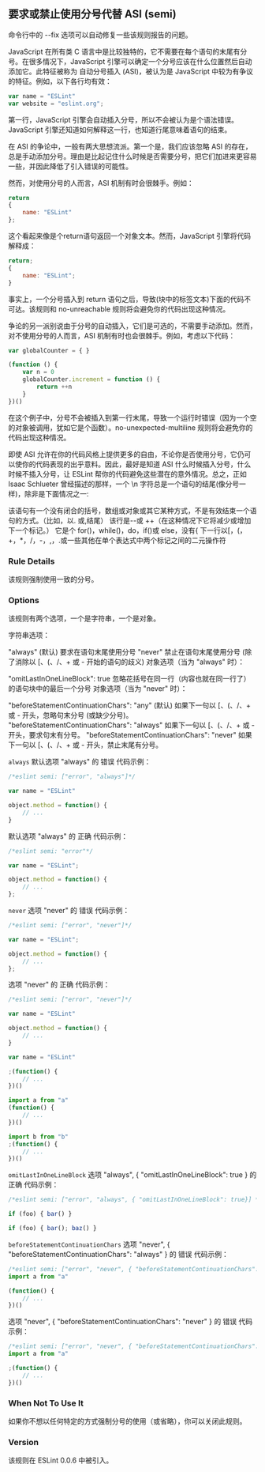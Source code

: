 ## 要求或禁止使用分号代替 ASI (semi)

命令行中的 --fix 选项可以自动修复一些该规则报告的问题。

JavaScript 在所有类 C 语言中是比较独特的，它不需要在每个语句的末尾有分号。在很多情况下，JavaScript 引擎可以确定一个分号应该在什么位置然后自动添加它。此特征被称为 自动分号插入 (ASI)，被认为是 JavaScript 中较为有争议的特征。例如，以下各行均有效：
```js
var name = "ESLint"
var website = "eslint.org";
```

第一行，JavaScript 引擎会自动插入分号，所以不会被认为是个语法错误。JavaScript 引擎还知道如何解释这一行，也知道行尾意味着语句的结束。

在 ASI 的争论中，一般有两大思想流派。第一个是，我们应该忽略 ASI 的存在，总是手动添加分号。理由是比起记住什么时候是否需要分号，把它们加进来更容易一些，并因此降低了引入错误的可能性。

然而，对使用分号的人而言，ASI 机制有时会很棘手。例如：
```js
return
{
    name: "ESLint"
};
```
这个看起来像是个return语句返回一个对象文本。然而，JavaScript 引擎将代码解释成：
```js
return;
{
    name: "ESLint";
}
```

事实上，一个分号插入到 return 语句之后，导致(块中的标签文本)下面的代码不可达。该规则和 no-unreachable 规则将会避免你的代码出现这种情况。

争论的另一派别说由于分号的自动插入，它们是可选的，不需要手动添加。然而，对不使用分号的人而言，ASI 机制有时也会很棘手。例如，考虑以下代码：
```js
var globalCounter = { }

(function () {
    var n = 0
    globalCounter.increment = function () {
        return ++n
    }
})()
```

在这个例子中，分号不会被插入到第一行末尾，导致一个运行时错误（因为一个空的对象被调用，犹如它是个函数）。no-unexpected-multiline 规则将会避免你的代码出现这种情况。

即使 ASI 允许在你的代码风格上提供更多的自由，不论你是否使用分号，它仍可以使你的代码表现的出乎意料。因此，最好是知道 ASI 什么时候插入分号，什么时候不插入分号，让 ESLint 帮你的代码避免这些潜在的意外情况。总之，正如 Isaac Schlueter 曾经描述的那样，一个 \n 字符总是一个语句的结尾(像分号一样)，除非是下面情况之一:

该语句有一个没有闭合的括号，数组或对象或其它某种方式，不是有效结束一个语句的方式。（比如，以. 或,结尾）
该行是--或 ++（在这种情况下它将减少或增加下一个标记。）
它是个 for()，while()，do，if()或 else，没有{
下一行以[，(，+，*，/，-，,，.或一些其他在单个表达式中两个标记之间的二元操作符

### Rule Details
该规则强制使用一致的分号。

### Options
该规则有两个选项，一个是字符串，一个是对象。

字符串选项：

"always" (默认) 要求在语句末尾使用分号
"never" 禁止在语句末尾使用分号 (除了消除以 [、(、/、+ 或 - 开始的语句的歧义)
对象选项（当为 "always" 时）：

"omitLastInOneLineBlock": true 忽略花括号在同一行（内容也就在同一行了）的语句块中的最后一个分号
对象选项（当为 "never" 时）：

"beforeStatementContinuationChars": "any" (默认) 如果下一句以 [、(、/、+ 或 - 开头，忽略句末分号 (或缺少分号)。
"beforeStatementContinuationChars": "always" 如果下一句以 [、(、/、+ 或 - 开头，要求句末有分号。
"beforeStatementContinuationChars": "never" 如果下一句以 [、(、/、+ 或 - 开头，禁止末尾有分号。

```always```
默认选项 "always" 的 错误 代码示例：
```js
/*eslint semi: ["error", "always"]*/

var name = "ESLint"

object.method = function() {
    // ...
}
```

默认选项 "always" 的 正确 代码示例：
```js
/*eslint semi: "error"*/

var name = "ESLint";

object.method = function() {
    // ...
};
```

```never```
选项 "never" 的 错误 代码示例：
```js
/*eslint semi: ["error", "never"]*/

var name = "ESLint";

object.method = function() {
    // ...
};
```

选项 "never" 的 正确 代码示例：
```js
/*eslint semi: ["error", "never"]*/

var name = "ESLint"

object.method = function() {
    // ...
}

var name = "ESLint"

;(function() {
    // ...
})()

import a from "a"
(function() {
    // ...
})()

import b from "b"
;(function() {
    // ...
})()
```

```omitLastInOneLineBlock```
选项 "always", { "omitLastInOneLineBlock": true } 的 正确 代码示例：
```js
/*eslint semi: ["error", "always", { "omitLastInOneLineBlock": true}] */

if (foo) { bar() }

if (foo) { bar(); baz() }
```

```beforeStatementContinuationChars```
选项 "never", { "beforeStatementContinuationChars": "always" } 的 错误 代码示例：
```js
/*eslint semi: ["error", "never", { "beforeStatementContinuationChars": "always"}] */
import a from "a"

(function() {
    // ...
})()
````

选项 "never", { "beforeStatementContinuationChars": "never" } 的 错误 代码示例：
```js
/*eslint semi: ["error", "never", { "beforeStatementContinuationChars": "never"}] */
import a from "a"

;(function() {
    // ...
})()
```

### When Not To Use It
如果你不想以任何特定的方式强制分号的使用（或省略），你可以关闭此规则。

### Version
该规则在 ESLint 0.0.6 中被引入。

